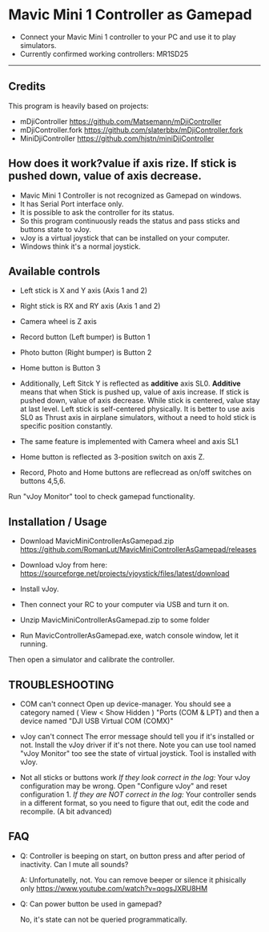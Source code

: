 Mavic Mini 1 Controller as Gamepad
===============
 - Connect your Mavic Mini 1 controller to your PC and use it to play simulators.
 - Currently confirmed working controllers: MR1SD25
-----------------------------------------------------------------------------

Credits
-----------------
This program is heavily based on projects:

* mDjiController https://github.com/Matsemann/mDjiController
* mDjiController.fork https://github.com/slaterbbx/mDjiController.fork
* MiniDjiController https://github.com/hjstn/miniDjiController

How does it work?value if axis rize. If stick is pushed down, value of axis decrease.
-----------------

* Mavic Mini 1 Controller is not recognized as Gamepad on windows. 
* It has Serial Port interface only.
* It is possible to ask the controller for its status. 
* So this program continuously reads the status and pass sticks and buttons state to vJoy.
* vJoy is a virtual joystick that can be installed on your computer. 
* Windows think it's a normal joystick. 

Available controls
------------------
* Left stick is X and Y axis (Axis 1 and 2)
* Right stick is RX and RY axis (Axis 1 and 2)
* Camera wheel is Z axis
* Record button (Left bumper) is Button 1
* Photo button (Right bumper) is Button 2
* Home button is Button 3

* Additionally, Left Sitck Y is reflected as **additive** axis SL0. **Additive** means that when Stick is pushed up, value of axis increase. If stick is pushed down, value of axis decrease. While stick is centered, value stay at last level. Left stick is self-centered physically. It is better to use axis SL0 as Thrust axis in airplane simulators, without a need to hold stick is specific position constantly.

* The same feature is implemented with Camera wheel and axis SL1

* Home button is reflected as 3-position switch on axis Z.

* Record, Photo and Home buttons are reflecread as on/off switches on buttons 4,5,6.

Run "vJoy Monitor" tool to check gamepad functionality.


Installation / Usage
------------

* Download MavicMiniControllerAsGamepad.zip https://github.com/RomanLut/MavicMiniControllerAsGamepad/releases
* Download vJoy from here: https://sourceforge.net/projects/vjoystick/files/latest/download

* Install vJoy.
* Then connect your RC to your computer via USB and turn it on.
* Unzip MavicMiniControllerAsGamepad.zip to some folder
* Run MavicControllerAsGamepad.exe, watch console window, let it running.

Then open a simulator and calibrate the controller.


TROUBLESHOOTING
---------------
* COM can't connect
	Open up device-manager.
	You should see a category named ( View < Show Hidden ) "Ports (COM & LPT) and then a device named "DJI USB Virtual COM (COMX)"

* vJoy can't connect
	The error message should tell you if it's installed or not. Install the vJoy driver if it's not there.
	Note you can use tool named "vJoy Monitor" too see the state of virtual joystick. Tool is installed with vJoy.

* Not all sticks or buttons work
	*If they look correct in the log:*
	Your vJoy configuration may be wrong. Open "Configure vJoy" and reset configuration 1.
	*If they are NOT correct in the log:*
	Your controller sends in a different format, so you need to figure that out, edit the code and recompile.
	(A bit advanced)
	
FAQ
---------------
* Q: Controller is beeping on start, on button press and after period of inactivity. Can I mute all sounds?
   
  A: Unfortunatelly, not. You can remove beeper or silence it phisically only https://www.youtube.com/watch?v=qogsJXRU8HM
  
* Q: Can power button be used in gamepad?

  No, it's state can not be queried programmatically.
